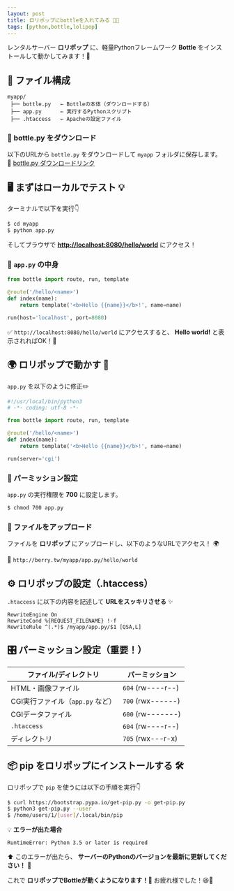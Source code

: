```yaml
---
layout: post
title: ロリポップにbottleを入れてみる 🚀🐍
tags: [python,bottle,lolipop]
---
```


レンタルサーバー **ロリポップ** に、軽量Pythonフレームワーク **Bottle** をインストールして動かしてみます！🎉

## 📂 ファイル構成

```
myapp/
 ├── bottle.py   ← Bottleの本体（ダウンロードする）
 ├── app.py      ← 実行するPythonスクリプト
 ├── .htaccess   ← Apacheの設定ファイル
```

### 🔽 bottle.py をダウンロード
以下のURLから `bottle.py` をダウンロードして `myapp` フォルダに保存します。
📎 [bottle.py ダウンロードリンク](https://raw.githubusercontent.com/bottlepy/bottle/master/bottle.py)

## 🖥 まずはローカルでテスト 💡

ターミナルで以下を実行👇

```sh
$ cd myapp
$ python app.py
```

そしてブラウザで **[http://localhost:8080/hello/world](http://localhost:8080/hello/world)** にアクセス！

### 📜 `app.py` の中身

```python
from bottle import route, run, template

@route('/hello/<name>')
def index(name):
    return template('<b>Hello {{name}}</b>!', name=name)

run(host='localhost', port=8080)
```

✅ `http://localhost:8080/hello/world` にアクセスすると、 **Hello world!** と表示されればOK！🎯

## 🌍 ロリポップで動かす 🚀

`app.py` を以下のように修正✏️

```python
#!/usr/local/bin/python3
# -*- coding: utf-8 -*-

from bottle import route, run, template

@route('/hello/<name>')
def index(name):
    return template('<b>Hello {{name}}</b>!', name=name)

run(server='cgi')
```

### 🔧 パーミッション設定
`app.py` の実行権限を **700** に設定します。

```sh
$ chmod 700 app.py
```

### 🔼 ファイルをアップロード
ファイルを **ロリポップ** にアップロードし、以下のようなURLでアクセス！ 🌍

📌 `http://berry.tw/myapp/app.py/hello/world`

## ⚙️ ロリポップの設定（.htaccess）

`.htaccess` に以下の内容を記述して **URLをスッキリさせる** ✨

```
RewriteEngine On
RewriteCond %{REQUEST_FILENAME} !-f
RewriteRule ^(.*)$ /myapp/app.py/$1 [QSA,L]
```

## 🎛 パーミッション設定（重要！）

| ファイル/ディレクトリ | パーミッション |
|---------------------|------------|
| HTML・画像ファイル | `604` (rw----r--) |
| CGI実行ファイル（`app.py` など） | `700` (rwx------) |
| CGIデータファイル | `600` (rw-------) |
| `.htaccess` | `604` (rw----r--) |
| ディレクトリ | `705` (rwx---r-x) |

## 📦 pip をロリポップにインストールする 🛠️

ロリポップで `pip` を使うには以下の手順を実行👇

```sh
$ curl https://bootstrap.pypa.io/get-pip.py -o get-pip.py
$ python3 get-pip.py --user
$ /home/users/1/[user]/.local/bin/pip
```

💡 **エラーが出た場合**
```
RuntimeError: Python 3.5 or later is required
```
⬆️ このエラーが出たら、 **サーバーのPythonのバージョンを最新に更新してください！** 🚀

これで **ロリポップでBottleが動くようになります！🎉**
お疲れ様でした！😆🍻
